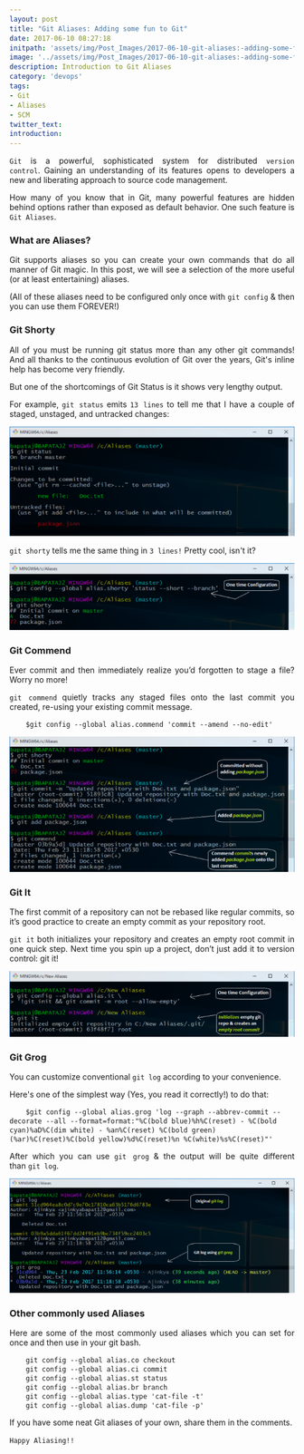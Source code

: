 ```yaml
---
layout: post
title: "Git Aliases: Adding some fun to Git"
date: 2017-06-10 08:27:18
initpath: 'assets/img/Post_Images/2017-06-10-git-aliases:-adding-some-fun-to-git/1.png'
image: '../assets/img/Post_Images/2017-06-10-git-aliases:-adding-some-fun-to-git/1.png'
description: Introduction to Git Aliases
category: 'devops'
tags:
- Git
- Aliases
- SCM
twitter_text:
introduction:
---
```


<p align="justify"><code>Git</code> is a powerful, sophisticated system for distributed <code>version control</code>. Gaining an understanding of its features opens to developers a new and liberating approach to source code management. </p>

<p align="justify">How many of you know that in Git, many powerful features are hidden behind options rather than exposed as default behavior. One such feature is <code>Git Aliases</code>. </p>


### What are Aliases?

<p align="justify">Git supports aliases so you can create your own commands that do all manner of Git magic.
In this post, we will see a selection of the more useful (or at least entertaining) aliases. </p>

<p align="justify">(All of these aliases need to be configured only once with <code>git config</code> & then you can use them FOREVER!) </p>


### Git Shorty

<p align="justify">All of you must be running git status more than any other git commands! And all thanks to the continuous evolution of Git over the years, Git's inline help has become very friendly. </p>

<p align="justify">But one of the shortcomings of Git Status is it shows very lengthy output. </p>

<p align="justify">For example, <code>git status</code> emits <code>13 lines</code> to tell me that I have a couple of staged, unstaged, and untracked changes: </p>

![placeholder](<../assets/img/Post_Images/2017-06-10-git-aliases:-adding-some-fun-to-git/2.png> "Git Aliases")


<p align="justify"><code>git shorty</code> tells me the same thing in <code>3 lines!</code> Pretty cool, isn't it? </p>

![placeholder](<../assets/img/Post_Images/2017-06-10-git-aliases:-adding-some-fun-to-git/3.png> "Git Aliases")


### Git Commend

<p align="justify">Ever commit and then immediately realize you’d forgotten to stage a file? Worry no more! </p>

<p align="justify"><code>git commend</code> quietly tracks any staged files onto the last commit you created, re-using your existing commit message. </p>

```shell
    $git config --global alias.commend 'commit --amend --no-edit'
```

![placeholder](<../assets/img/Post_Images/2017-06-10-git-aliases:-adding-some-fun-to-git/4.png> "Git Aliases")


### Git It

<p align="justify">The first commit of a repository can not be rebased like regular commits, so it’s good practice to create an empty commit as your repository root. </p>

<p align="justify"><code>git it</code> both initializes your repository and creates an empty root commit in one quick step. Next time you spin up a project, don’t just add it to version control: git it! </p>

![placeholder](<../assets/img/Post_Images/2017-06-10-git-aliases:-adding-some-fun-to-git/5.png> "Git Aliases")


### Git Grog

<p align="justify">You can customize conventional <code>git log</code> according to your convenience. </p>

<p align="justify">Here's one of the simplest way (Yes, you read it correctly!) to do that: </p>


```shell
    $git config --global alias.grog 'log --graph --abbrev-commit --decorate --all --format=format:"%C(bold blue)%h%C(reset) - %C(bold cyan)%aD%C(dim white) - %an%C(reset) %C(bold green)(%ar)%C(reset)%C(bold yellow)%d%C(reset)%n %C(white)%s%C(reset)"'
```

<p align="justify">After which you can use <code>git grog</code> & the output will be quite different than <code>git log</code>. </p>

![placeholder](<../assets/img/Post_Images/2017-06-10-git-aliases:-adding-some-fun-to-git/6.png> "Git Aliases")


### Other commonly used Aliases

<p align="justify">Here are some of the most commonly used aliases which you can set for once and then use in your git bash. </p>

```shell
    git config --global alias.co checkout
    git config --global alias.ci commit
    git config --global alias.st status
    git config --global alias.br branch
    git config --global alias.type 'cat-file -t'
    git config --global alias.dump 'cat-file -p'
```

<p align="justify">If you have some neat Git aliases of your own, share them in the comments. </p>

<p align="justify"><code>Happy Aliasing!!</code> </p>